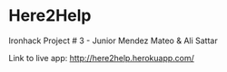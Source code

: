# Here2Help
Ironhack Project # 3 - Junior Mendez Mateo & Ali Sattar

Link to live app:
http://here2help.herokuapp.com/
